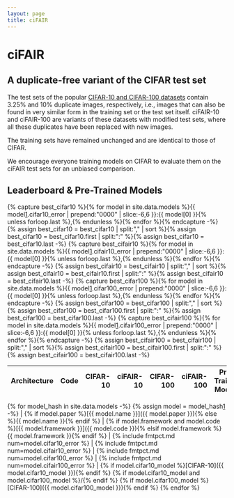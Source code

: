 ```yaml
---
layout: page
title: ciFAIR
---
```


ciFAIR
======

A duplicate-free variant of the CIFAR test set
----------------------------------------------

The test sets of the popular [CIFAR-10 and CIFAR-100 datasets][1] contain 3.25% and 10% duplicate images, respectively, i.e., images that can also be found in very similar form in the training set or the test set itself.
ciFAIR-10 and ciFAIR-100 are variants of these datasets with modified test sets, where all these duplicates have been replaced with new images.

The training sets have remained unchanged and are identical to those of CIFAR.

We encourage everyone training models on CIFAR to evaluate them on the ciFAIR test sets for an unbiased comparison.


Leaderboard & Pre-Trained Models
--------------------------------

{% capture best_cifar10 %}{% for model in site.data.models %}{{ model[1].cifar10_error | prepend:"0000" | slice:-6,6 }}:{{ model[0] }}{% unless forloop.last %},{% endunless %}{% endfor %}{% endcapture -%}
{% assign best_cifar10 = best_cifar10 | split:"," | sort %}{% assign best_cifar10 = best_cifar10.first | split:":" %}{% assign best_cifar10 = best_cifar10.last -%}
{% capture best_cifair10 %}{% for model in site.data.models %}{{ model[1].cifair10_error | prepend:"0000" | slice:-6,6 }}:{{ model[0] }}{% unless forloop.last %},{% endunless %}{% endfor %}{% endcapture -%}
{% assign best_cifair10 = best_cifair10 | split:"," | sort %}{% assign best_cifair10 = best_cifair10.first | split:":" %}{% assign best_cifair10 = best_cifair10.last -%}
{% capture best_cifar100 %}{% for model in site.data.models %}{{ model[1].cifar100_error | prepend:"0000" | slice:-6,6 }}:{{ model[0] }}{% unless forloop.last %},{% endunless %}{% endfor %}{% endcapture -%}
{% assign best_cifar100 = best_cifar100 | split:"," | sort %}{% assign best_cifar100 = best_cifar100.first | split:":" %}{% assign best_cifar100 = best_cifar100.last -%}
{% capture best_cifair100 %}{% for model in site.data.models %}{{ model[1].cifair100_error | prepend:"0000" | slice:-6,6 }}:{{ model[0] }}{% unless forloop.last %},{% endunless %}{% endfor %}{% endcapture -%}
{% assign best_cifair100 = best_cifair100 | split:"," | sort %}{% assign best_cifair100 = best_cifair100.first | split:":" %}{% assign best_cifair100 = best_cifair100.last -%}

| Architecture | Code | CIFAR-10 | ciFAIR-10 | CIFAR-100 | ciFAIR-100 | Pre-Trained Models |
|--------------|------|---------:|----------:|----------:|-----------:|--------------------|
{% for model_hash in site.data.models -%}
{% assign model = model_hash[1] -%}
| {% if model.paper %}[{{ model.name }}]({{ model.paper }}){% else %}{{ model.name }}{% endif %} | {% if model.framework and model.code %}[{{ model.framework }}]({{ model.code }}){% elsif model.framework %}{{ model.framework }}{% endif %} | {% include fmtpct.md num=model.cifar10_error %} | {% include fmtpct.md num=model.cifair10_error %} | {% include fmtpct.md num=model.cifar100_error %} | {% include fmtpct.md num=model.cifair100_error %} | {% if model.cifar10_model %}[CIFAR-10]({{ model.cifar10_model }}){% endif %} {% if model.cifar10_model and model.cifar100_model %}/{% endif %} {% if model.cifar100_model %}[CIFAR-100]({{ model.cifar100_model }}){% endif %}
{% endfor %}



[1]: https://www.cs.toronto.edu/~kriz/cifar.html